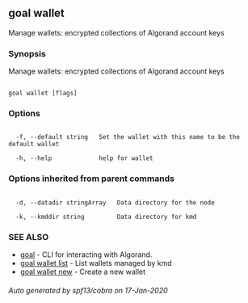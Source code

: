## goal wallet



Manage wallets: encrypted collections of Algorand account keys



### Synopsis



Manage wallets: encrypted collections of Algorand account keys



```

goal wallet [flags]

```



### Options



```

  -f, --default string   Set the wallet with this name to be the default wallet

  -h, --help             help for wallet

```



### Options inherited from parent commands



```

  -d, --datadir stringArray   Data directory for the node

  -k, --kmddir string         Data directory for kmd

```



### SEE ALSO



* [goal](../goal.md)	 - CLI for interacting with Algorand.
* [goal wallet list](../list/)	 - List wallets managed by kmd
* [goal wallet new](../new/)	 - Create a new wallet


###### Auto generated by spf13/cobra on 17-Jan-2020

